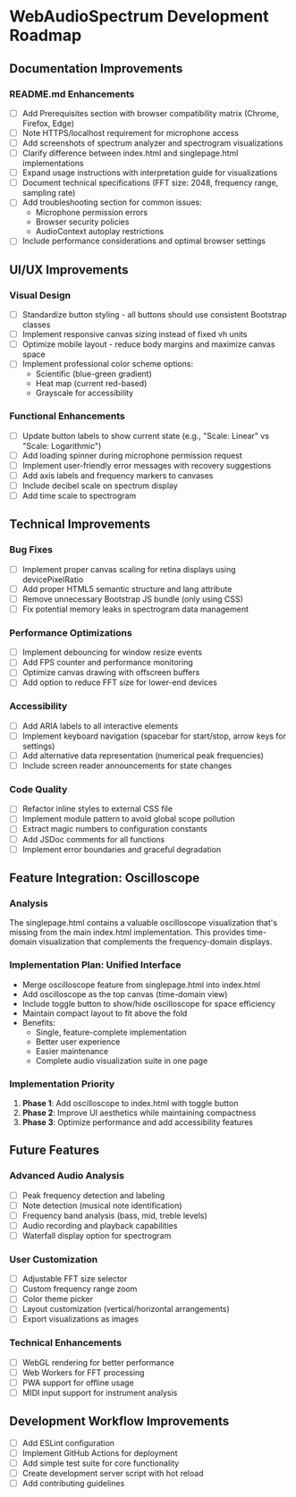 # WebAudioSpectrum Development Roadmap

## Documentation Improvements

### README.md Enhancements
- [ ] Add Prerequisites section with browser compatibility matrix (Chrome, Firefox, Edge)
- [ ] Note HTTPS/localhost requirement for microphone access
- [ ] Add screenshots of spectrum analyzer and spectrogram visualizations
- [ ] Clarify difference between index.html and singlepage.html implementations
- [ ] Expand usage instructions with interpretation guide for visualizations
- [ ] Document technical specifications (FFT size: 2048, frequency range, sampling rate)
- [ ] Add troubleshooting section for common issues:
  - Microphone permission errors
  - Browser security policies
  - AudioContext autoplay restrictions
- [ ] Include performance considerations and optimal browser settings

## UI/UX Improvements

### Visual Design
- [ ] Standardize button styling - all buttons should use consistent Bootstrap classes
- [ ] Implement responsive canvas sizing instead of fixed vh units
- [ ] Optimize mobile layout - reduce body margins and maximize canvas space
- [ ] Implement professional color scheme options:
  - Scientific (blue-green gradient)
  - Heat map (current red-based)
  - Grayscale for accessibility

### Functional Enhancements
- [ ] Update button labels to show current state (e.g., "Scale: Linear" vs "Scale: Logarithmic")
- [ ] Add loading spinner during microphone permission request
- [ ] Implement user-friendly error messages with recovery suggestions
- [ ] Add axis labels and frequency markers to canvases
- [ ] Include decibel scale on spectrum display
- [ ] Add time scale to spectrogram

## Technical Improvements

### Bug Fixes
- [ ] Implement proper canvas scaling for retina displays using devicePixelRatio
- [ ] Add proper HTML5 semantic structure and lang attribute
- [ ] Remove unnecessary Bootstrap JS bundle (only using CSS)
- [ ] Fix potential memory leaks in spectrogram data management

### Performance Optimizations
- [ ] Implement debouncing for window resize events
- [ ] Add FPS counter and performance monitoring
- [ ] Optimize canvas drawing with offscreen buffers
- [ ] Add option to reduce FFT size for lower-end devices

### Accessibility
- [ ] Add ARIA labels to all interactive elements
- [ ] Implement keyboard navigation (spacebar for start/stop, arrow keys for settings)
- [ ] Add alternative data representation (numerical peak frequencies)
- [ ] Include screen reader announcements for state changes

### Code Quality
- [ ] Refactor inline styles to external CSS file
- [ ] Implement module pattern to avoid global scope pollution
- [ ] Extract magic numbers to configuration constants
- [ ] Add JSDoc comments for all functions
- [ ] Implement error boundaries and graceful degradation

## Feature Integration: Oscilloscope

### Analysis
The singlepage.html contains a valuable oscilloscope visualization that's missing from the main index.html implementation. This provides time-domain visualization that complements the frequency-domain displays.

### Implementation Plan: Unified Interface
- Merge oscilloscope feature from singlepage.html into index.html
- Add oscilloscope as the top canvas (time-domain view)
- Include toggle button to show/hide oscilloscope for space efficiency
- Maintain compact layout to fit above the fold
- Benefits:
  - Single, feature-complete implementation
  - Better user experience
  - Easier maintenance
  - Complete audio visualization suite in one page

### Implementation Priority
1. **Phase 1**: Add oscilloscope to index.html with toggle button
2. **Phase 2**: Improve UI aesthetics while maintaining compactness
3. **Phase 3**: Optimize performance and add accessibility features

## Future Features

### Advanced Audio Analysis
- [ ] Peak frequency detection and labeling
- [ ] Note detection (musical note identification)
- [ ] Frequency band analysis (bass, mid, treble levels)
- [ ] Audio recording and playback capabilities
- [ ] Waterfall display option for spectrogram

### User Customization
- [ ] Adjustable FFT size selector
- [ ] Custom frequency range zoom
- [ ] Color theme picker
- [ ] Layout customization (vertical/horizontal arrangements)
- [ ] Export visualizations as images

### Technical Enhancements
- [ ] WebGL rendering for better performance
- [ ] Web Workers for FFT processing
- [ ] PWA support for offline usage
- [ ] MIDI input support for instrument analysis

## Development Workflow Improvements
- [ ] Add ESLint configuration
- [ ] Implement GitHub Actions for deployment
- [ ] Add simple test suite for core functionality
- [ ] Create development server script with hot reload
- [ ] Add contributing guidelines
